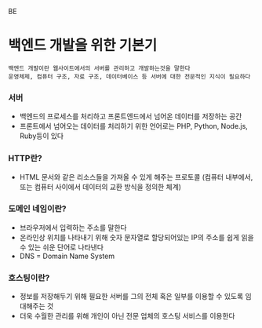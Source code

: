 BE   
   
# 백엔드 개발을 위한 기본기
```
백엔드 개발이란 웹사이트에서의 서버를 관리하고 개발하는것을 말한다   
운영체제, 컴퓨터 구조, 자료 구조, 데이터베이스 등 서버에 대한 전문적인 지식이 필요하다
```
### 서버
* 백엔드의 프로세스를 처리하고 프론트엔드에서 넘어온 데이터를 저장하는 공간
* 프론트에서 넘어오는 데이터를 처리하기 위한 언어로는 PHP, Python, Node.js, Ruby등이 있다
   
### HTTP란?
* HTML 문서와 같은 리소스들을 가져올 수 있게 해주는 프로토콜
(컴퓨터 내부에서, 또는 컴퓨터 사이에서 데이터의 교환 방식을 정의한 체계)   

### 도메인 네임이란?
* 브라우저에서 입력하는 주소를 말한다
* 온라인상 위치를 나타내기 위해 숫자 문자열로 할당되어있는 IP의 주소를 쉽게 읽을 수 있는 쉬운 단어로 나타낸다   
* DNS = Domain Name System

### 호스팅이란?   
* 정보를 저장해두기 위해 필요한 서버를 그의 전체 혹은 일부를 이용할 수 있도록 임대해주는 것
* 더욱 수월한 관리를 위해 개인이 아닌 전문 업체의 호스팅 서비스를 이용한다